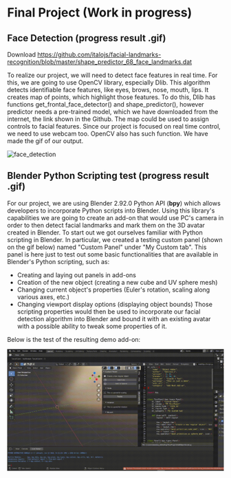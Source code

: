# Final Project (Work in progress)
## Face Detection (progress result .gif)
Download https://github.com/italojs/facial-landmarks-recognition/blob/master/shape_predictor_68_face_landmarks.dat


To realize our project, we will need to detect face features in real time. For this, we are going to use OpenCV library, especially Dlib. This algorithm detects identifiable face features, like eyes, brows, nose, mouth, lips. It creates map of points, which highlight those features. To do this, Dlib has functions get_frontal_face_detector() and shape_predictor(), however predictor needs a pre-trained model, which we have downloaded from the internet, the link shown in the Github. The map could be used to assign controls to facial features. Since our project is focused on real time control, we need to use webcam too. OpenCV also has such function. We have made the gif of our output.


![face_detection](FaceDetDemonstration.gif)
## Blender Python Scripting test (progress result .gif)
For our project, we are using Blender 2.92.0 Python API (**bpy**) which allows developers to incorporate Python scripts into Blender. Using this library's capabilities we are going to create an add-on that would use PC's camera in order to then detect facial landmarks and mark them on the 3D avatar created in Blender. To start out we got ourselves familiar with Python scripting in Blender. In particular, we created a testing custom panel (shown on the gif below) named "Custom Panel" under "My Custom tab". This panel is here just to test out some basic functionalities that are available in Blender's Python scripting, such as:
- Creating and laying out panels in add-ons
- Creation of the new object (creating a new cube and UV sphere mesh)
- Changing current object's properties (Euler's rotation, scaling along various axes, etc.)
- Changing viewport display options (displaying object bounds)
Those scripting properties would then be used to incorporate our facial detection algorithm into Blender and bound it with an existing avatar with a possible ability to tweak some properties of it.

Below is the test of the resulting demo add-on:

![blender_python](custom_script_test.gif)
